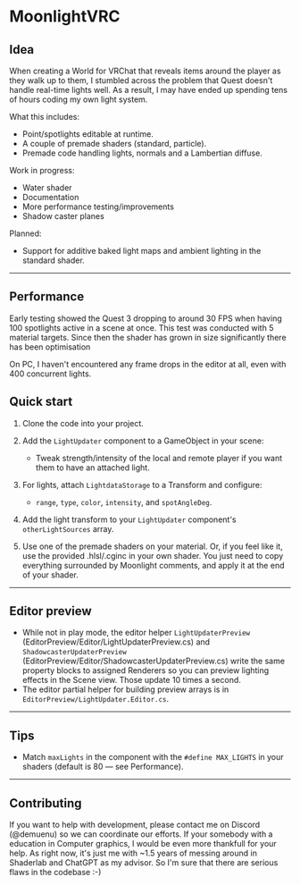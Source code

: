 # MoonlightVRC

## Idea

When creating a World for VRChat that reveals items around the player as they walk up to them, I stumbled across the problem that Quest doesn't handle real-time lights well. As a result, I may have ended up spending tens of hours coding my own light system.

What this includes:
- Point/spotlights editable at runtime.
- A couple of premade shaders (standard, particle).
- Premade code handling lights, normals and a Lambertian diffuse.

Work in progress:
- Water shader
- Documentation
- More performance testing/improvements
- Shadow caster planes
  
Planned:
- Support for additive baked light maps and ambient lighting in the standard shader.
  
---

## Performance

Early testing showed the Quest 3 dropping to around 30 FPS when having 100 spotlights active in a scene at once. This test was conducted with 5 material targets. Since then the shader has grown in size significantly there has been optimisation

On PC, I haven't encountered any frame drops in the editor at all, even with 400 concurrent lights.

## Quick start

1. Clone the code into your project.

2. Add the `LightUpdater` component to a GameObject in your scene:
   - Tweak strength/intensity of the local and remote player if you want them to have an attached light.

3. For lights, attach `LightdataStorage` to a Transform and configure:
   - `range`, `type`, `color`, `intensity`, and `spotAngleDeg`.
  
4. Add the light transform to your `LightUpdater` component's `otherLightSources` array.

5. Use one of the premade shaders on your material. Or, if you feel like it, use the provided .hlsl/.cginc in your own shader. You just need to copy everything surrounded by Moonlight comments, and apply it at the end of your shader.

---

## Editor preview

- While not in play mode, the editor helper `LightUpdaterPreview` (EditorPreview/Editor/LightUpdaterPreview.cs) and `ShadowcasterUpdaterPreview` (EditorPreview/Editor/ShadowcasterUpdaterPreview.cs) write the same property blocks to assigned Renderers so you can preview lighting effects in the Scene view. Those update 10 times a second.
- The editor partial helper for building preview arrays is in `EditorPreview/LightUpdater.Editor.cs`.

---

## Tips

- Match `maxLights` in the component with the `#define MAX_LIGHTS` in your shaders (default is 80 — see Performance).
  
---

## Contributing

If you want to help with development, please contact me on Discord (@demuenu) so we can coordinate our efforts.
If your somebody with a education in Computer graphics, I would be even more thankfull for your help. As right now, it's just me with ~1.5 years of messing around in Shaderlab and ChatGPT as my advisor. So I'm sure that there are serious flaws in the codebase :-)
